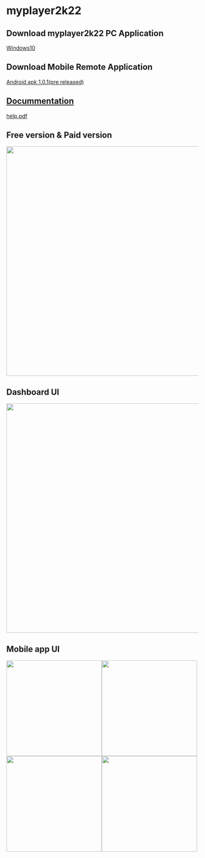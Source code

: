 # myplayer2k22

## Download myplayer2k22 PC Application
<a href="https://bit.ly/348YOFL">Windows10</a>

## Download Mobile Remote Application
<a href="https://bit.ly/35wSj0d">Android apk 1.0.1(pre released)
## Docummentation
<a href="https://bit.ly/3pHZOIr">help.pdf</a>

## Free version & Paid version
<a href="#"><img href="#" src="https://github.com/myplayerteam/myplayer2k22/blob/main/version2.0.0.png" width="600"></a>

## Dashboard UI
<a href="#"><img src="https://github.com/myplayerteam/myplayer2k22/blob/main/dashboard1.png" width="600"></a>

## Mobile app UI
<a href="#"><img src="https://github.com/myplayerteam/myplayer2k22/blob/main/login.png" height="250"></a><a href="#"><img src="https://github.com/myplayerteam/myplayer2k22/blob/main/filelist1.png" height="250"><a href="#"><img src="https://github.com/myplayerteam/myplayer2k22/blob/main/filelist2.png" height="250"></a><a href="#"><img src="https://github.com/myplayerteam/myplayer2k22/blob/main/remote.png" height="250"></a>

